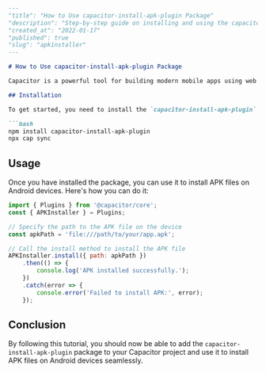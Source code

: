 ```markdown
---
"title": "How to Use capacitor-install-apk-plugin Package"
"description": "Step-by-step guide on installing and using the capacitor-install-apk-plugin package in your Capacitor project."
"created_at": "2022-01-17"
"published": true
"slug": "apkinstaller"
---

# How to Use capacitor-install-apk-plugin Package

Capacitor is a powerful tool for building modern mobile apps using web technologies. The `capacitor-install-apk-plugin` package allows you to install APK files on Android devices directly from your Capacitor app. This tutorial will guide you through the process of integrating and using this package in your project.

## Installation

To get started, you need to install the `capacitor-install-apk-plugin` package:

```bash
npm install capacitor-install-apk-plugin
npx cap sync
```

## Usage

Once you have installed the package, you can use it to install APK files on Android devices. Here's how you can do it:

```javascript
import { Plugins } from '@capacitor/core';
const { APKInstaller } = Plugins;

// Specify the path to the APK file on the device
const apkPath = 'file:///path/to/your/app.apk';

// Call the install method to install the APK file
APKInstaller.install({ path: apkPath })
    .then(() => {
        console.log('APK installed successfully.');
    })
    .catch(error => {
        console.error('Failed to install APK:', error);
    });
```

## Conclusion

By following this tutorial, you should now be able to add the `capacitor-install-apk-plugin` package to your Capacitor project and use it to install APK files on Android devices seamlessly.
```
